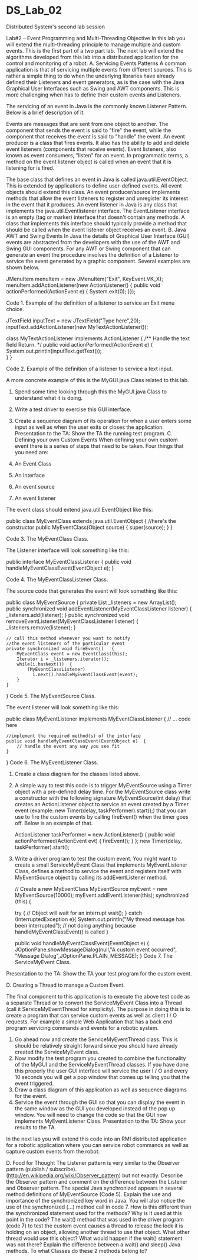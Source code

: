 DS_Lab_02
=========

Distributed System's second lab session


Lab#2 – Event Programming and Multi-Threading
Objective
In this lab you will extend the multi-threading principle to manage multiple and custom events. This is the first part of a two part lab. The next lab will extend the algorithms developed from this lab into a distributed application for the control and monitoring of a robot. 
A. Servicing Events Patterns
A common application is that of servicing multiple events from different sources. This is rather a simple thing to do when the underlying libraries have already defined their Listeners and event generators, as is the case with the Java Graphical User Interfaces such as Swing and AWT components. This is more challenging when has to define their custom events and Listeners.

The servicing of an event in Java is the commonly known Listener Pattern. Below is a brief description of it.

Events are messages that are sent from one object to another. The component that sends the event is said to "fire" the event, while the component that receives the event is said to "handle" the event. An event producer is a class that fires events. It also has the ability to add and delete event listeners (components that receive events). Event listeners, also known as event consumers, "listen" for an event. In programmatic terms, a method on the event listener object is called when an event that it is listening for is fired.

The base class that defines an event in Java is called java.util.EventObject. This is extended by applications to define user-defined events. All event objects should extend this class. An event producer/source implements methods that allow the event listeners to register and unregister its interest in the event that it produces. An event listener in Java is any class that implements the java.util.Eventlistener interface. The EventListener interface is an empty (tag or marker) interface that doesn't contain any methods. A class that implements this interface should typically provide a method that should be called when the event listener object receives an event.
B. Java AWT and Swing Events
In Java the details of Graphical User Interface (GUI) events are abstracted from the developers with the use of the AWT and Swing GUI components. For any AWT or Swing component that can generate an event the procedure involves the definition of a Listener to service the event generated by a graphic component. Several examples are shown below. 

JMenuItem menuItem = new JMenuItem("Exit", KeyEvent.VK_X);
menuItem.addActionListener(new ActionListener() {
  	public void actionPerformed(ActionEvent e) {
			System.exit(0); }});

Code 1. Example of the definition of a listener to service an Exit menu choice.

JTextField inputText = new JTextField("Type here",20);
		inputText.addActionListener(new MyTextActionListener());

   class MyTextActionListener implements ActionListener {
        /** Handle the text field Return. */
        public void actionPerformed(ActionEvent e) {
        	System.out.println(inputText.getText());   
        	}
    }

Code 2. Example of the definition of a listener to service a text input.

A more concrete example of this is the MyGUI.java Class related to this lab.
1.	Spend some time looking through this the MyGUI.java Class to understand what it is doing. 
2.	Write a test driver to exercise this GUI interface.
3.	Create a sequence diagram of its operation for when a user enters some input as well as when the user exits or closes the application.
Presentation to the TA:
Show the TA the running test program.
C. Defining your own Custom Events
When defining your own custom event there is a series of steps that need to be taken. Four things that you need are:

   1. An Event Class
   2. An Interface
   3. An event source
   4. An event listener

The event class should extend java.util.EventObject like this:

public class MyEventClass extends java.util.EventObject {
	//here's the constructor
  	public MyEventClass(Object source) {
  		super(source);
  	}
}

Code 3. The MyEventClass Class.

The Listener interface will look something like this:

public interface MyEventClassListener {
	public void handleMyEventClassEvent(EventObject e);
}

Code 4. The MyEventClassListener Class.

The source code that generates the event will look something like this:

public class MyEventSource {
	private List _listeners = new ArrayList();
	public synchronized void
	 addEventListener(MyEventClassListener listener)	{
		_listeners.add(listener);
	}
	public synchronized void 
	  removeEventListener(MyEventClassListener listener)	{
		_listeners.remove(listener);
	}

	// call this method whenever you want to notify
	//the event listeners of the particular event
	private synchronized void fireEvent()	{
		MyEventClass event = new EventClass(this);
		Iterator i = _listeners.iterator();
		while(i.hasNext())	{
			(MyEventClassListener) 
			  i.next().handleMyEventClassEvent(event);
		}
	}
}
Code 5. The MyEventSource Class.

The event listener will look something like this:

public class MyEventListener implements MyEventClassListener {
	// ... code here
 
	//implement the required method(s) of the interface
	public void handleMyEventClassEvent(EventObject e)	{
		// handle the event any way you see fit
	}
}
Code 6. The MyEventListener Class.

1.	Create a class diagram for the classes listed above.
2.	A simple way to test this code is to trigger MyEventSource using a Timer object with a pre-defined delay time. For the MyEventSource class write a constructor with the following signature MyEventSource(int delay) that creates an ActionListener object to service an event created by a Timer event (example: new Timer(delay, taskPerformer).start();) that you can use to fire the custom events by calling fireEvent() when the timer goes off. Below is an example of that.

	ActionListener taskPerformer = new ActionListener() {
		public void actionPerformed(ActionEvent evt) {
			fireEvent();
		}
	};
	new Timer(delay, taskPerformer).start();
	

3.	Write a driver program to test the custom event. You might want to create a small ServiceMyEvent Class that implements MyEventListener Class, defines a method to service the event and registers itself with MyEventSource object by calling its addEventListener method.

	// Create a new MyEventClass
	MyEventSource myEvent = new MyEventSource(10000);
	myEvent.addEventListener(this);
	synchronized (this) {
	
	try {
		// Object will wait for an interrupt
		wait();
	} catch (InterruptedException e){
		System.out.println("My thread message has been interrupted");
		// not doing anything because handleMyEventClassEvent() is called
	}	
 
	public void handleMyEventClassEvent(EventObject e)	{
		JOptionPane.showMessageDialog(null,"A custom event occurred",
		 "Message Dialog",JOptionPane.PLAIN_MESSAGE);
	}
Code 7. The ServiceMyEvent Class.

Presentation to the TA:
Show the TA your test program for the custom event.

D. Creating a Thread to manage a Custom Event.

The final component to this application is to execute the above test code as a separate Thread or to convert the ServiceMyEvent Class into a Thread (call it ServiceMyEventThread for simplicity). The purpose in doing this is to create a program that can service custom events as well as client I / O requests. For example a simple Web Application that has a back end program servicing commands and events for a robotic system.

1.	Go ahead now and create the ServiceMyEventThread class. This is should be relatively straight forward since you should have already created the ServiceMyEvent class.
2.	Now modify the test program you created to combine the functionality of the MyGUI and the ServiceMyEventThread classes. If you have done this properly the user GUI interface will service the user I / O and every 10 seconds you will get a pop window that comes up telling you that the event triggered.
3.	Draw a class diagram of this application as well as sequence diagrams for the event.  
4.	Service the event through the GUI so that you can display the event in the same window as the GUI you developed instead of the pop up window. You will need to change the code so that the GUI now implements MyEventListener Class.
Presentation to the TA:
Show your results to the TA. 

In the next lab you will extend this code into an RMI distributed application for a robotic application where you can service robot commands as well as capture custom events from the robot.

D. Food for Thought
The Listener pattern is very similar to the Observer pattern (publish / subscribe). (http://en.wikipedia.org/wiki/Observer_pattern) but not exactly. Describe the Observer pattern and comment on the difference between the Listener and Observer pattern. 
The special Java synchronized appears in several method definitions of MyEventSource (Code 5). Explain the use and importance of the synchronized key word in Java. You will also notice the use of the synchronized (…) method call in code 7. How is this different than the synchronized statement used for the methods? Why is it used at this point in the code?
The wait() method that was used in the driver program (code 7) to test the custom event causes a thread to release the lock it is holding on an object, allowing another thread to use that object. What other thread would use this object? What would happen if the wait() statement was not there? Explain the difference between a wait() and sleep() Java methods. To what Classes do these 2 methods belong to?


